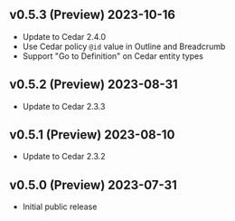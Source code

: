 ## v0.5.3 (Preview) 2023-10-16

- Update to Cedar 2.4.0
- Use Cedar policy `@id` value in Outline and Breadcrumb
- Support "Go to Definition" on Cedar entity types 

## v0.5.2 (Preview) 2023-08-31

- Update to Cedar 2.3.3

## v0.5.1 (Preview) 2023-08-10

- Update to Cedar 2.3.2

## v0.5.0 (Preview) 2023-07-31

- Initial public release
